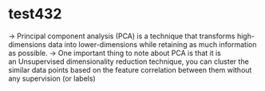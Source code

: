 # test432
-> Principal component analysis (PCA) is a technique that transforms high-dimensions data into lower-dimensions 
while retaining as much information as possible.
-> One important thing to note about PCA is that it is an Unsupervised dimensionality reduction technique, 
you can cluster the similar data points based on the feature correlation between them without any supervision (or labels)



